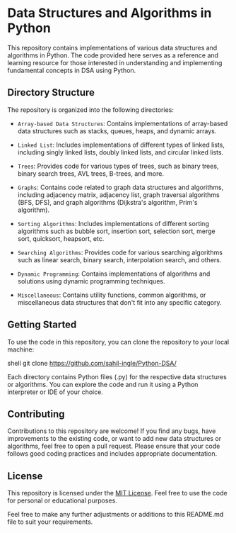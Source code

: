 # Data Structures and Algorithms in Python

This repository contains implementations of various data structures and algorithms in Python. The code provided here serves as a reference and learning resource for those interested in understanding and implementing fundamental concepts in DSA using Python.

## Directory Structure

The repository is organized into the following directories:

- `Array-based Data Structures`: Contains implementations of array-based data structures such as stacks, queues, heaps, and dynamic arrays.

- `Linked List`: Includes implementations of different types of linked lists, including singly linked lists, doubly linked lists, and circular linked lists.

- `Trees`: Provides code for various types of trees, such as binary trees, binary search trees, AVL trees, B-trees, and more.

- `Graphs`: Contains code related to graph data structures and algorithms, including adjacency matrix, adjacency list, graph traversal algorithms (BFS, DFS), and graph algorithms (Dijkstra's algorithm, Prim's algorithm).

- `Sorting Algorithms`: Includes implementations of different sorting algorithms such as bubble sort, insertion sort, selection sort, merge sort, quicksort, heapsort, etc.

- `Searching Algorithms`: Provides code for various searching algorithms such as linear search, binary search, interpolation search, and others.

- `Dynamic Programming`: Contains implementations of algorithms and solutions using dynamic programming techniques.

- `Miscellaneous`: Contains utility functions, common algorithms, or miscellaneous data structures that don't fit into any specific category.

## Getting Started

To use the code in this repository, you can clone the repository to your local machine:

shell
git clone https://github.com/sahil-ingle/Python-DSA/


Each directory contains Python files (.py) for the respective data structures or algorithms. You can explore the code and run it using a Python interpreter or IDE of your choice.

## Contributing

Contributions to this repository are welcome! If you find any bugs, have improvements to the existing code, or want to add new data structures or algorithms, feel free to open a pull request. Please ensure that your code follows good coding practices and includes appropriate documentation.

## License

This repository is licensed under the [MIT License](LICENSE). Feel free to use the code for personal or educational purposes.


Feel free to make any further adjustments or additions to this README.md file to suit your requirements.
